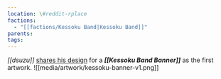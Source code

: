 ```yaml
---
location: \#reddit-rplace
factions:
  - "[[factions/Kessoku Band|Kessoku Band]]"
parents: 
tags: 
---
```

*[[dsuzu]]* [shares his design](https://discord.com/channels/1093664259273130084/1131230952119615600/1131425336459010141) for a ***[[Kessoku Band Banner]]*** as the first artwork.
![[media/artwork/kessoku-banner-v1.png]]
